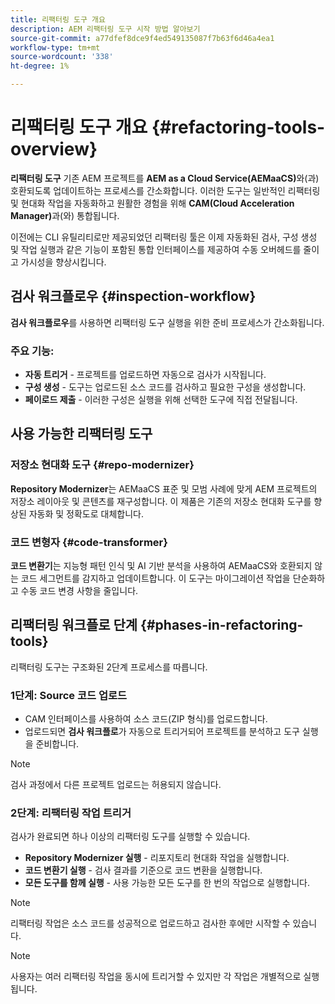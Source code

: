 ```yaml
---
title: 리팩터링 도구 개요
description: AEM 리팩터링 도구 시작 방법 알아보기
source-git-commit: a77dfef8dce9f4ed549135087f7b63f6d46a4ea1
workflow-type: tm+mt
source-wordcount: '338'
ht-degree: 1%

---
```



<!-- Alexandru: temporarily commeting this out, since it breaks validation

>[!CONTEXTUALHELP]
>id="aemcloud_rs_overview"
>title="Overview"
>abstract="Refactoring Tools is a solution developed by Adobe to help refactor existing AEM projects for compatibility with AEM as a Cloud Service. The tools are executed via Cloud Acceleration Manager (CAM) and automate key modernization tasks."
>additional-url="https://experienceleague.adobe.com/docs/experience-manager-cloud-service/content/migration-journey/cloud-migration/content-transfer-tool/guidelines-best-practices-content-transfer-tool.html?lang=ko" text="Guidelines and Best Practices"

-->

# 리팩터링 도구 개요 {#refactoring-tools-overview}

**리팩터링 도구** 기존 AEM 프로젝트를 **AEM as a Cloud Service(AEMaaCS)**&#x200B;와(과) 호환되도록 업데이트하는 프로세스를 간소화합니다. 이러한 도구는 일반적인 리팩터링 및 현대화 작업을 자동화하고 원활한 경험을 위해 **CAM(Cloud Acceleration Manager)**&#x200B;과(와) 통합됩니다.

이전에는 CLI 유틸리티로만 제공되었던 리팩터링 툴은 이제 자동화된 검사, 구성 생성 및 작업 실행과 같은 기능이 포함된 통합 인터페이스를 제공하여 수동 오버헤드를 줄이고 가시성을 향상시킵니다.

## 검사 워크플로우 {#inspection-workflow}

**검사 워크플로우**&#x200B;를 사용하면 리팩터링 도구 실행을 위한 준비 프로세스가 간소화됩니다.

### 주요 기능:

* **자동 트리거** - 프로젝트를 업로드하면 자동으로 검사가 시작됩니다.
* **구성 생성** - 도구는 업로드된 소스 코드를 검사하고 필요한 구성을 생성합니다.
* **페이로드 제출** - 이러한 구성은 실행을 위해 선택한 도구에 직접 전달됩니다.

## 사용 가능한 리팩터링 도구

### 저장소 현대화 도구 {#repo-modernizer}

**Repository Modernizer**&#x200B;는 AEMaaCS 표준 및 모범 사례에 맞게 AEM 프로젝트의 저장소 레이아웃 및 콘텐츠를 재구성합니다. 이 제품은 기존의 저장소 현대화 도구를 향상된 자동화 및 정확도로 대체합니다.

### 코드 변형자 {#code-transformer}

**코드 변환기**&#x200B;는 지능형 패턴 인식 및 AI 기반 분석을 사용하여 AEMaaCS와 호환되지 않는 코드 세그먼트를 감지하고 업데이트합니다. 이 도구는 마이그레이션 작업을 단순화하고 수동 코드 변경 사항을 줄입니다.

## 리팩터링 워크플로 단계 {#phases-in-refactoring-tools}

리팩터링 도구는 구조화된 2단계 프로세스를 따릅니다.

### 1단계: Source 코드 업로드

* CAM 인터페이스를 사용하여 소스 코드(ZIP 형식)를 업로드합니다.
* 업로드되면 **검사 워크플로**&#x200B;가 자동으로 트리거되어 프로젝트를 분석하고 도구 실행을 준비합니다.

>[!NOTE]
>검사 과정에서 다른 프로젝트 업로드는 허용되지 않습니다.

### 2단계: 리팩터링 작업 트리거

검사가 완료되면 하나 이상의 리팩터링 도구를 실행할 수 있습니다.

* **Repository Modernizer 실행** - 리포지토리 현대화 작업을 실행합니다.
* **코드 변환기 실행** - 검사 결과를 기준으로 코드 변환을 실행합니다.
* **모든 도구를 함께 실행** - 사용 가능한 모든 도구를 한 번의 작업으로 실행합니다.

>[!NOTE]
>리팩터링 작업은 소스 코드를 성공적으로 업로드하고 검사한 후에만 시작할 수 있습니다.

>[!NOTE]
>사용자는 여러 리팩터링 작업을 동시에 트리거할 수 있지만 각 작업은 개별적으로 실행됩니다.
